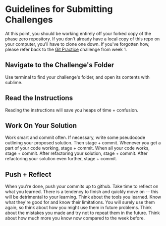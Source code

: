 # Guidelines for Submitting Challenges

At this point, you should be working entirely off your forked copy of the phase zero repository. If you don't already have a local copy of this repo on your computer, you'll have to clone one down. If you've forgotten how, please refer back to the [Git Practice](../../unit_1/week_1/git_practice/README.md) challenge from week 1.

## Navigate to the Challenge's Folder

Use terminal to find your challenge's folder, and open its contents with sublime. 

## Read the Instructions

Reading the instructions will save you heaps of time + confusion.

## Work On Your Solution

Work smart and commit often. If necessary, write some pseudocode outlining your proposed solution. Then stage + commit. Whenever you get a part of your code working, stage + commit. When all your code works, stage + commit. After refactoring your solution, stage + commit. After refactoring your solution even further, stage + commit. 

## Push + Reflect

When you're done, push your commits up to github. Take time to reflect on what you learned. There is a tendency to finish and quickly move on -- this will be detrimental to your learning. Think about the tools you learned. Know what they're good for and know their limitations. You will surely use them again, so think about how you might use them in future problems. Think about the mistakes you made and try not to repeat them in the future. Think about how much more you know now compared to the week before.

